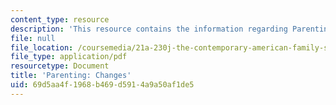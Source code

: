 ```yaml
---
content_type: resource
description: 'This resource contains the information regarding Parenting: Changes.'
file: null
file_location: /coursemedia/21a-230j-the-contemporary-american-family-spring-2004/69d5aa4f1968b469d5914a9a50af1de5_MIT21A_230JS04_parenchange.pdf
file_type: application/pdf
resourcetype: Document
title: 'Parenting: Changes'
uid: 69d5aa4f-1968-b469-d591-4a9a50af1de5
---
```

